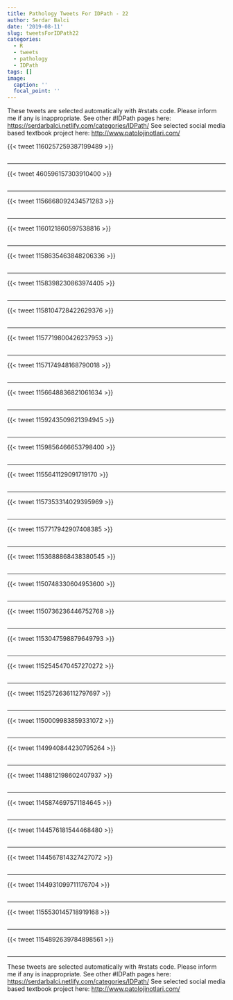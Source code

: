 ```yaml
---
title: Pathology Tweets For IDPath - 22
author: Serdar Balci
date: '2019-08-11'
slug: tweetsForIDPath22
categories:
  - R
  - tweets
  - pathology
  - IDPath
tags: []
image:
  caption: ''
  focal_point: ''
---
```



These tweets are selected automatically with #rstats code. Please inform me if any is inappropriate.
See other #IDPath pages here: https://serdarbalci.netlify.com/categories/IDPath/ 
See selected social media based textbook project here: http://www.patolojinotlari.com/

{{< tweet 1160257259387199489 >}}
<br>
<br>
<hr>
{{< tweet 460596157303910400 >}}
<br>
<br>
<hr>
{{< tweet 1156668092434571283 >}}
<br>
<br>
<hr>
{{< tweet 1160121860597538816 >}}
<br>
<br>
<hr>
{{< tweet 1158635463848206336 >}}
<br>
<br>
<hr>
{{< tweet 1158398230863974405 >}}
<br>
<br>
<hr>
{{< tweet 1158104728422629376 >}}
<br>
<br>
<hr>
{{< tweet 1157719800426237953 >}}
<br>
<br>
<hr>
{{< tweet 1157174948168790018 >}}
<br>
<br>
<hr>
{{< tweet 1156648836821061634 >}}
<br>
<br>
<hr>
{{< tweet 1159243509821394945 >}}
<br>
<br>
<hr>
{{< tweet 1159856466653798400 >}}
<br>
<br>
<hr>
{{< tweet 1155641129091719170 >}}
<br>
<br>
<hr>
{{< tweet 1157353314029395969 >}}
<br>
<br>
<hr>
{{< tweet 1157717942907408385 >}}
<br>
<br>
<hr>
{{< tweet 1153688868438380545 >}}
<br>
<br>
<hr>
{{< tweet 1150748330604953600 >}}
<br>
<br>
<hr>
{{< tweet 1150736236446752768 >}}
<br>
<br>
<hr>
{{< tweet 1153047598879649793 >}}
<br>
<br>
<hr>
{{< tweet 1152545470457270272 >}}
<br>
<br>
<hr>
{{< tweet 1152572636112797697 >}}
<br>
<br>
<hr>
{{< tweet 1150009983859331072 >}}
<br>
<br>
<hr>
{{< tweet 1149940844230795264 >}}
<br>
<br>
<hr>
{{< tweet 1148812198602407937 >}}
<br>
<br>
<hr>
{{< tweet 1145874697571184645 >}}
<br>
<br>
<hr>
{{< tweet 1144576181544468480 >}}
<br>
<br>
<hr>
{{< tweet 1144567814327427072 >}}
<br>
<br>
<hr>
{{< tweet 1144931099711176704 >}}
<br>
<br>
<hr>
{{< tweet 1155530145718919168 >}}
<br>
<br>
<hr>
{{< tweet 1154892639784898561 >}}
<br>
<br>
<hr>


These tweets are selected automatically with #rstats code. Please inform me if any is inappropriate.
See other #IDPath pages here: https://serdarbalci.netlify.com/categories/IDPath/ 
See selected social media based textbook project here: http://www.patolojinotlari.com/
